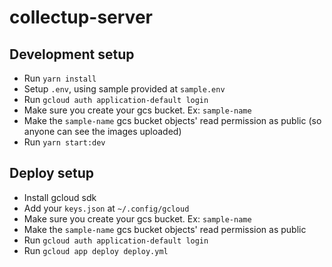 # collectup-server

## Development setup

- Run `yarn install`
- Setup `.env`, using sample provided at `sample.env`
- Run `gcloud auth application-default login`
- Make sure you create your gcs bucket. Ex: `sample-name`
- Make the `sample-name` gcs bucket objects' read permission as public (so anyone can see the images uploaded)
- Run `yarn start:dev`


## Deploy setup

- Install gcloud sdk
- Add your `keys.json` at `~/.config/gcloud`
- Make sure you create your gcs bucket. Ex: `sample-name`
- Make the `sample-name` gcs bucket objects' read permission as public
- Run `gcloud auth application-default login`
- Run `gcloud app deploy deploy.yml`
